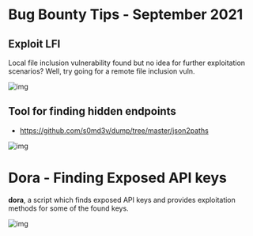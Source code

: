 # Bug Bounty Tips - September 2021

## Exploit LFI

Local file inclusion vulnerability found but no idea for further exploitation scenarios? Well, try going for a remote file inclusion vuln.

![img](https://pbs.twimg.com/media/E-cDrqXWYAIKdcP?format=jpg&name=small)

## Tool for finding hidden endpoints
- https://github.com/s0md3v/dump/tree/master/json2paths

![img](https://pbs.twimg.com/media/E-cOllDUUAE6FxB?format=png&name=small)

# Dora - Finding Exposed API keys

**dora**, a script which finds exposed API keys and provides exploitation methods for some of the found keys.

![img](https://pbs.twimg.com/media/E-rkOWTWYAIELYk?format=png&name=small)
